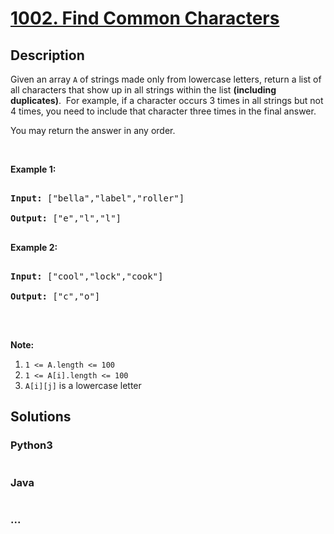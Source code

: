 # [1002. Find Common Characters](https://leetcode.com/problems/find-common-characters)



## Description

<p>Given an array&nbsp;<code>A</code> of strings made only from lowercase letters, return a list of all characters that show up in all strings within the list <strong>(including duplicates)</strong>.&nbsp;&nbsp;For example, if a character occurs 3 times&nbsp;in all strings but not 4 times, you need to include that character three times&nbsp;in the final answer.</p>



<p>You may return the answer in any order.</p>



<p>&nbsp;</p>



<div>

<p><strong>Example 1:</strong></p>



<pre>

<strong>Input: </strong><span id="example-input-1-1">[&quot;bella&quot;,&quot;label&quot;,&quot;roller&quot;]</span>

<strong>Output: </strong><span id="example-output-1">[&quot;e&quot;,&quot;l&quot;,&quot;l&quot;]</span>

</pre>



<div>

<p><strong>Example 2:</strong></p>



<pre>

<strong>Input: </strong><span id="example-input-2-1">[&quot;cool&quot;,&quot;lock&quot;,&quot;cook&quot;]</span>

<strong>Output: </strong><span id="example-output-2">[&quot;c&quot;,&quot;o&quot;]</span>

</pre>



<p>&nbsp;</p>



<p><strong><span>Note:</span></strong></p>



<ol>
	<li><code>1 &lt;= A.length &lt;= 100</code></li>
	<li><code>1 &lt;= A[i].length &lt;= 100</code></li>
	<li><code>A[i][j]</code> is a lowercase letter</li>
</ol>

</div>

</div>

## Solutions

<!-- tabs:start -->

### **Python3**

```python

```

### **Java**

```java

```

### **...**

```

```

<!-- tabs:end -->
<!-- tabs:end -->
